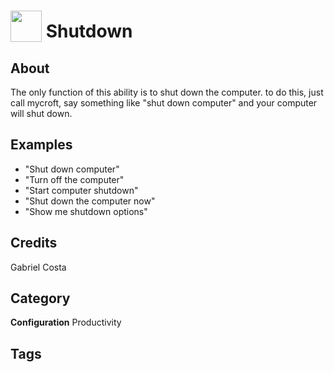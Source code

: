 # <img src="https://raw.githack.com/FortAwesome/Font-Awesome/master/svgs/solid/robot.svg" card_color="#22A7F0" width="50" height="50" style="vertical-align:bottom"/> Shutdown


## About
The only function of this ability is to shut down the computer. to do this, just call mycroft, say something like "shut down computer" and your computer will shut down.

## Examples
* "Shut down computer"
* "Turn off the computer"
* "Start computer shutdown"
* "Shut down the computer now"
* "Show me shutdown options"

## Credits
Gabriel Costa

## Category
**Configuration**
Productivity

## Tags

